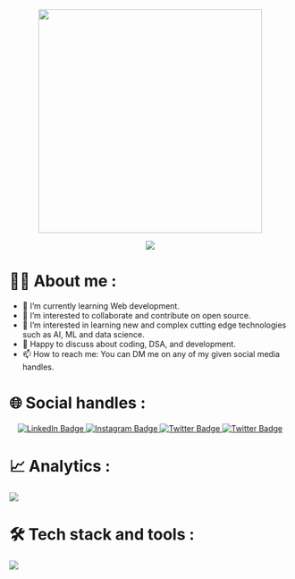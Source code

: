 <div id="header" align="center">
  <img src="https://media.giphy.com/media/f3iwJFOVOwuy7K6FFw/giphy.gif" width="400"/>
  <div align="center">
   <p align="center">
    <a href="https://github.com/DenverCoder1/readme-typing-svg"><img src="https://readme-typing-svg.herokuapp.com?lines=Hi+everyone+👋;Abhik+this+side;An+avid+tech+enthusiast;A+Web+developer+and+A+Problem+Solver&center=true&width=500&height=50"></a>          
  </p>
  </div>
</div>

    
<h1>👩‍💻 About me :</h1>

- 🌱 I’m currently learning Web development.
- 👯 I’m interested to collaborate and contribute on  open source.
- 🤔 I’m interested in learning new and complex cutting edge technologies such as AI, ML and data science.
- 💬 Happy to discuss about coding, DSA, and development.
- 📫 How to reach me: You can DM me on any of my given social media handles.


<div>
<h1>🌐 Social handles :</h1>
<div id="badges" align="center">
  <a href="https://www.linkedin.com/in/abhiksundarsahu/">
    <img src="https://img.shields.io/badge/LinkedIn-0072b1?style=for-the-badge&logo=linkedin" alt="LinkedIn Badge"/>
  </a>
  <a href="https://www.instagram.com/abhiksahu3092/">
    <img src="https://img.shields.io/badge/Instagram-833AB4?style=for-the-badge&logo=instagram" alt="Instagram Badge"/>
  </a>
  <a href="https://twitter.com/abhiksahu2003">
    <img src="https://img.shields.io/badge/Twitter-194fd5?style=for-the-badge&logo=twitter" alt="Twitter Badge"/>
  </a>
  <a href="https://www.codechef.com/users/abhiksahu2003">
    <img src="https://img.shields.io/badge/Codechef-964B00?style=for-the-badge&logo=codechef" alt="Twitter Badge"/>
  </a>
</div>
</div>


<div>
  <h1>📈 Analytics :</h1>
<div align="center">
  <img src="https://komarev.com/ghpvc/?username=Abhiksahu3092&style=for-the-badge&color=blueviolet" alt=""/>
</div>


<img src="https://github-readme-activity-graph.vercel.app/graph?username=Abhiksahu3092&theme=github-compact">

<div align="center">
<img src="https://github-readme-stats.vercel.app/api/top-langs/?username=Abhiksahu3092&theme=dark&hide_border=false&include_all_commits=true&count_private=true&layout=compact" alt=""/>
</div>
</div>

<h1>🛠 Tech stack and tools :</h1>
<img src="https://skillicons.dev/icons?i=git,github,c,cpp,bootstrap,javascript,html,css,vscode,netlify,replit,vercel,python,mongodb,golang&theme=dark" />
